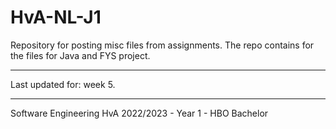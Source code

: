 # HvA-NL-J1

Repository for posting misc files from assignments. The repo contains for the files for Java and FYS project.

---

Last updated for: week 5.

---

Software Engineering HvA 2022/2023 - Year 1 - HBO Bachelor
